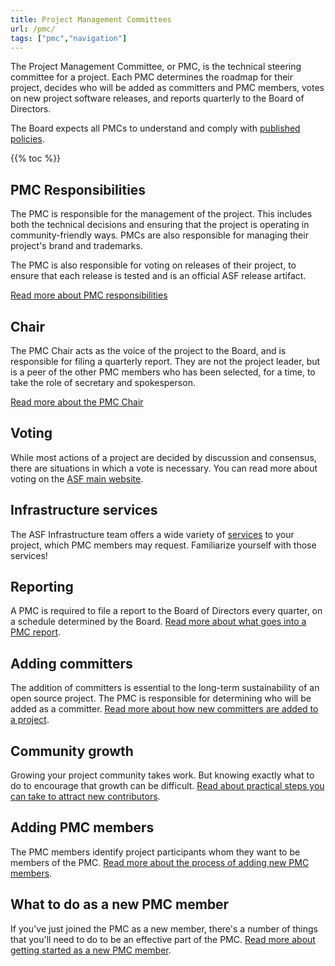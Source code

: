 ```yaml
---
title: Project Management Committees
url: /pmc/
tags: ["pmc","navigation"]
---
```


The Project Management Committee, or PMC, is the technical steering
committee for a project. Each PMC determines the roadmap for their
project, decides who will be added as committers and PMC members, 
votes on new project software releases, and
reports quarterly to the Board of Directors.

The Board expects all PMCs to understand and comply with [published 
policies](https://www.apache.org/dev/pmc.html#policy).

{{% toc %}}

## PMC Responsibilities

The PMC is responsible for the management of the project. This includes
both the technical decisions and ensuring that the project is operating
in community-friendly ways.  PMCs are also responsible for managing 
their project's brand and trademarks.

The PMC is also responsible for voting on releases of their project, to
ensure that each release is tested and is an official ASF release
artifact.

[Read more about PMC responsibilities](/pmc/responsibilities.html)


## Chair

The PMC Chair acts as the voice of the project to the Board, and is
responsible for filing a quarterly report. They are not the project
leader, but is a peer of the other PMC members who has been selected,
for a time, to take the role of secretary and spokesperson.

[Read more about the PMC Chair](/pmc/chair.html)

## Voting

While most actions of a project are decided by discussion and consensus,
there are situations in which a vote is necessary. You can
read more about voting on the [ASF main
website](https://apache.org/foundation/voting.html).

## Infrastructure services

The ASF Infrastructure team offers a wide variety of
[services](https://infra.apache.org/services.html) to your project,
which PMC members may request. Familiarize yourself with those
services!

## Reporting

A PMC is required to file a report to the Board of Directors every
quarter, on a schedule determined by the Board. [Read more about what
goes into a PMC report](/pmc/reporting.html).

## Adding committers

The addition of committers is essential to the long-term 
sustainability of an open source project. The PMC is responsible for
determining who will be added as a committer. [Read more about how new
committers are added to a project](/pmc/adding-committers.html).

## Community growth

Growing your project community takes work. But knowing exactly what to
do to encourage that growth can be difficult. [Read about practical
steps you can take to attract new
contributors](/pmc/community-growth.html).

## Adding PMC members

The PMC members identify project participants whom they want to be
members of the PMC. [Read more about the process of adding new PMC
members](/pmc/adding-pmc-members.html).

## What to do as a new PMC member

If you've just joined the PMC as a new member, there's a number of
things that you'll need to do to be an effective part of the PMC. [Read
more about getting started as a new PMC member](/pmc/new-member.html).
